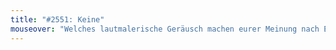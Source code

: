 ```yaml
---
title: "#2551: Keine"
mouseover: "Welches lautmalerische Geräusch machen eurer Meinung nach Enten? Quak? Naknak? Blubbergnarf?"
---
```


